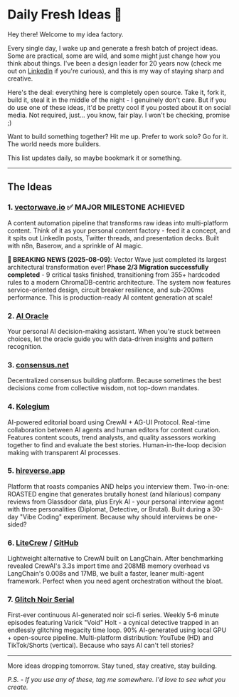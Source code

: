 # Daily Fresh Ideas 🚀

Hey there! Welcome to my idea factory. 

Every single day, I wake up and generate a fresh batch of project ideas. Some are practical, some are wild, and some might just change how you think about things. I've been a design leader for 20 years now (check me out on [LinkedIn](https://linkedin.com/in/efoek) if you're curious), and this is my way of staying sharp and creative.

Here's the deal: everything here is completely open source. Take it, fork it, build it, steal it in the middle of the night - I genuinely don't care. But if you do use one of these ideas, it'd be pretty cool if you posted about it on social media. Not required, just... you know, fair play. I won't be checking, promise ;)

Want to build something together? Hit me up. Prefer to work solo? Go for it. The world needs more builders.

This list updates daily, so maybe bookmark it or something.

---

## The Ideas

### 1. [vectorwave.io](https://github.com/hretheum/vector-wave) ✅ **MAJOR MILESTONE ACHIEVED**
A content automation pipeline that transforms raw ideas into multi-platform content. Think of it as your personal content factory - feed it a concept, and it spits out LinkedIn posts, Twitter threads, and presentation decks. Built with n8n, Baserow, and a sprinkle of AI magic.

**🎯 BREAKING NEWS (2025-08-09)**: Vector Wave just completed its largest architectural transformation ever! **Phase 2/3 Migration successfully completed** - 9 critical tasks finished, transitioning from 355+ hardcoded rules to a modern ChromaDB-centric architecture. The system now features service-oriented design, circuit breaker resilience, and sub-200ms performance. This is production-ready AI content generation at scale!

### 2. [AI Oracle](https://github.com/hretheum/ai_oracle)
Your personal AI decision-making assistant. When you're stuck between choices, let the oracle guide you with data-driven insights and pattern recognition.

### 3. [consensus.net](https://github.com/hretheum/consensus.net)
Decentralized consensus building platform. Because sometimes the best decisions come from collective wisdom, not top-down mandates.

### 4. [Kolegium](https://github.com/hretheum/vector-wave/tree/main/kolegium)
AI-powered editorial board using CrewAI + AG-UI Protocol. Real-time collaboration between AI agents and human editors for content curation. Features content scouts, trend analysts, and quality assessors working together to find and evaluate the best stories. Human-in-the-loop decision making with transparent AI processes.

### 5. [hireverse.app](https://gitlab.com/eof3/hireverse.app)
Platform that roasts companies AND helps you interview them. Two-in-one: ROASTED engine that generates brutally honest (and hilarious) company reviews from Glassdoor data, plus Eryk AI - your personal interview agent with three personalities (Diplomat, Detective, or Brutal). Built during a 30-day "Vibe Coding" experiment. Because why should interviews be one-sided?

### 6. [LiteCrew](https://gitlab.com/eof3/litecrewai) / [GitHub](https://github.com/hretheum/litecrew-langchain)
Lightweight alternative to CrewAI built on LangChain. After benchmarking revealed CrewAI's 3.3s import time and 208MB memory overhead vs LangChain's 0.008s and 17MB, we built a faster, leaner multi-agent framework. Perfect when you need agent orchestration without the bloat.

### 7. [Glitch Noir Serial](https://gitlab.com/eof3/serial)
First-ever continuous AI-generated noir sci-fi series. Weekly 5-6 minute episodes featuring Varick "Void" Holt - a cynical detective trapped in an endlessly glitching megacity time loop. 90% AI-generated using local GPU + open-source pipeline. Multi-platform distribution: YouTube (HD) and TikTok/Shorts (vertical). Because who says AI can't tell stories?

---

More ideas dropping tomorrow. Stay tuned, stay creative, stay building.

*P.S. - If you use any of these, tag me somewhere. I'd love to see what you create.*